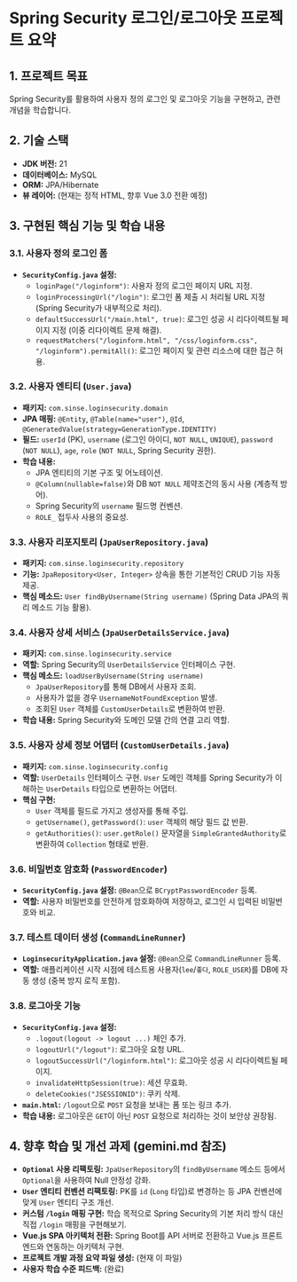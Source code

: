 # Spring Security 로그인/로그아웃 프로젝트 요약

## 1. 프로젝트 목표
Spring Security를 활용하여 사용자 정의 로그인 및 로그아웃 기능을 구현하고, 관련 개념을 학습합니다.

## 2. 기술 스택
*   **JDK 버전:** 21
*   **데이터베이스:** MySQL
*   **ORM:** JPA/Hibernate
*   **뷰 레이어:** (현재는 정적 HTML, 향후 Vue 3.0 전환 예정)

## 3. 구현된 핵심 기능 및 학습 내용

### 3.1. 사용자 정의 로그인 폼
*   **`SecurityConfig.java` 설정:**
    *   `loginPage("/loginform")`: 사용자 정의 로그인 페이지 URL 지정.
    *   `loginProcessingUrl("/login")`: 로그인 폼 제출 시 처리될 URL 지정 (Spring Security가 내부적으로 처리).
    *   `defaultSuccessUrl("/main.html", true)`: 로그인 성공 시 리다이렉트될 페이지 지정 (이중 리다이렉트 문제 해결).
    *   `requestMatchers("/loginform.html", "/css/loginform.css", "/loginform").permitAll()`: 로그인 페이지 및 관련 리소스에 대한 접근 허용.

### 3.2. 사용자 엔티티 (`User.java`)
*   **패키지:** `com.sinse.loginsecurity.domain`
*   **JPA 매핑:** `@Entity`, `@Table(name="user")`, `@Id`, `@GeneratedValue(strategy=GenerationType.IDENTITY)`
*   **필드:** `userId` (PK), `username` (로그인 아이디, `NOT NULL`, `UNIQUE`), `password` (`NOT NULL`), `age`, `role` (`NOT NULL`, Spring Security 권한).
*   **학습 내용:**
    *   JPA 엔티티의 기본 구조 및 어노테이션.
    *   `@Column(nullable=false)`와 DB `NOT NULL` 제약조건의 동시 사용 (계층적 방어).
    *   Spring Security의 `username` 필드명 컨벤션.
    *   `ROLE_` 접두사 사용의 중요성.

### 3.3. 사용자 리포지토리 (`JpaUserRepository.java`)
*   **패키지:** `com.sinse.loginsecurity.repository`
*   **기능:** `JpaRepository<User, Integer>` 상속을 통한 기본적인 CRUD 기능 자동 제공.
*   **핵심 메소드:** `User findByUsername(String username)` (Spring Data JPA의 쿼리 메소드 기능 활용).

### 3.4. 사용자 상세 서비스 (`JpaUserDetailsService.java`)
*   **패키지:** `com.sinse.loginsecurity.service`
*   **역할:** Spring Security의 `UserDetailsService` 인터페이스 구현.
*   **핵심 메소드:** `loadUserByUsername(String username)`
    *   `JpaUserRepository`를 통해 DB에서 사용자 조회.
    *   사용자가 없을 경우 `UsernameNotFoundException` 발생.
    *   조회된 `User` 객체를 `CustomUserDetails`로 변환하여 반환.
*   **학습 내용:** Spring Security와 도메인 모델 간의 연결 고리 역할.

### 3.5. 사용자 상세 정보 어댑터 (`CustomUserDetails.java`)
*   **패키지:** `com.sinse.loginsecurity.config`
*   **역할:** `UserDetails` 인터페이스 구현. `User` 도메인 객체를 Spring Security가 이해하는 `UserDetails` 타입으로 변환하는 어댑터.
*   **핵심 구현:**
    *   `User` 객체를 필드로 가지고 생성자를 통해 주입.
    *   `getUsername()`, `getPassword()`: `user` 객체의 해당 필드 값 반환.
    *   `getAuthorities()`: `user.getRole()` 문자열을 `SimpleGrantedAuthority`로 변환하여 `Collection` 형태로 반환.

### 3.6. 비밀번호 암호화 (`PasswordEncoder`)
*   **`SecurityConfig.java` 설정:** `@Bean`으로 `BCryptPasswordEncoder` 등록.
*   **역할:** 사용자 비밀번호를 안전하게 암호화하여 저장하고, 로그인 시 입력된 비밀번호와 비교.

### 3.7. 테스트 데이터 생성 (`CommandLineRunner`)
*   **`LoginsecurityApplication.java` 설정:** `@Bean`으로 `CommandLineRunner` 등록.
*   **역할:** 애플리케이션 시작 시점에 테스트용 사용자(`lee`/`좋다`, `ROLE_USER`)를 DB에 자동 생성 (중복 방지 로직 포함).

### 3.8. 로그아웃 기능
*   **`SecurityConfig.java` 설정:**
    *   `.logout(logout -> logout ...)` 체인 추가.
    *   `logoutUrl("/logout")`: 로그아웃 요청 URL.
    *   `logoutSuccessUrl("/loginform.html")`: 로그아웃 성공 시 리다이렉트될 페이지.
    *   `invalidateHttpSession(true)`: 세션 무효화.
    *   `deleteCookies("JSESSIONID")`: 쿠키 삭제.
*   **`main.html`:** `/logout`으로 `POST` 요청을 보내는 폼 또는 링크 추가.
*   **학습 내용:** 로그아웃은 `GET`이 아닌 `POST` 요청으로 처리하는 것이 보안상 권장됨.

## 4. 향후 학습 및 개선 과제 (gemini.md 참조)
*   **`Optional` 사용 리팩토링:** `JpaUserRepository`의 `findByUsername` 메소드 등에서 `Optional`을 사용하여 Null 안정성 강화.
*   **`User` 엔티티 컨벤션 리팩토링:** PK를 `id` (`Long` 타입)로 변경하는 등 JPA 컨벤션에 맞게 `User` 엔티티 구조 개선.
*   **커스텀 `/login` 매핑 구현:** 학습 목적으로 Spring Security의 기본 처리 방식 대신 직접 `/login` 매핑을 구현해보기.
*   **Vue.js SPA 아키텍처 전환:** Spring Boot를 API 서버로 전환하고 Vue.js 프론트엔드와 연동하는 아키텍처 구현.
*   **프로젝트 개발 과정 요약 파일 생성:** (현재 이 파일)
*   **사용자 학습 수준 피드백:** (완료)
